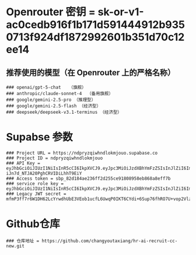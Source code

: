 # Openrouter 密钥 = 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
## 推荐使用的模型（在 Openrouter 上的严格名称）
    ### openai/gpt-5-chat   （旗舰）
    ### anthropic/claude-sonnet-4  （备用旗舰）
    ### google/gemini-2.5-pro （推理型）
    ### google/gemini-2.5-flash （经济型）
    ### deepseek/deepseek-v3.1-terminus （经济型）

# Supabse 参数
    ### Project URL = https://ndpryzqiwhndlokmjouo.supabase.co
    ### Project ID = ndpryzqiwhndlokmjouo
    ### API Key = eyJhbGciOiJIUzI1NiIsInR5cCI6IkpXVCJ9.eyJpc3MiOiJzdXBhYmFzZSIsInJlZiI6Im5kcHJ5enFpd2huZGxva21qb3VvIiwicm9sZSI6ImFub24iLCJpYXQiOjE3NTg5ODk2MzksImV4cCI6MjA3NDU2NTYzOX0.HNHb2zyfvBWk9-iJn7d_NTJA20PghCRVIDiLhhT9EiY
    ### Access token = sbp_82d184ae236ff2d255ce91808958eb868a8eff7b
    ### service role key = eyJhbGciOiJIUzI1NiIsInR5cCI6IkpXVCJ9.eyJpc3MiOiJzdXBhYmFzZSIsInJlZiI6Im5kcHJ5enFpd2huZGxva21qb3VvIiwicm9sZSI6InNlcnZpY2Vfcm9sZSIsImlhdCI6MTc1ODk4OTYzOSwiZXhwIjoyMDc0NTY1NjM5fQ.Fyoe2mKtPjmK59fuNFBkR0k9rhB_BQSS58OgCKnr9wY
    ### Legacy JWT secret = mfmP3ff7r6W1DH62LcYrwdhUbE3VEob1ucfL6UwqP0IKT6CYdi+6Sup76fhRO7U+vop2VlzGglT1NbXuoJoaxQ==

# Github仓库
    ### 仓库地址 = https://github.com/changyoutaxiang/hr-ai-recruit-cc-new.git
